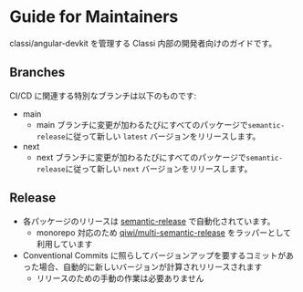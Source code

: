 # Guide for Maintainers

classi/angular-devkit を管理する Classi 内部の開発者向けのガイドです。

## Branches

CI/CD に関連する特別なブランチは以下のものです:

- main
  - main ブランチに変更が加わるたびにすべてのパッケージで`semantic-release`に従って新しい `latest` バージョンをリリースします。
- next
  - next ブランチに変更が加わるたびにすべてのパッケージで`semantic-release`に従って新しい `next` バージョンをリリースします。

## Release

- 各パッケージのリリースは [semantic-release](https://semantic-release.gitbook.io/semantic-release/) で自動化されています。
  - monorepo 対応のため [qiwi/multi\-semantic\-release](https://github.com/qiwi/multi-semantic-release) をラッパーとして利用しています
- Conventional Commits に照らしてバージョンアップを要するコミットがあった場合、自動的に新しいバージョンが計算されリリースされます
  - リリースのための手動の作業は必要ありません
